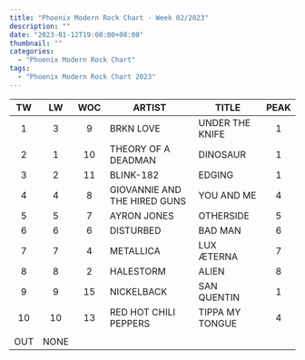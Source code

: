 ```yaml
---
title: "Phoenix Modern Rock Chart - Week 02/2023"
description: ""
date: "2023-01-12T19:00:00+08:00"
thumbnail: ""
categories:
  - "Phoenix Modern Rock Chart"
tags:
  - "Phoenix Modern Rock Chart 2023"
---
```

<!--more-->
|TW|LW|WOC|ARTIST|TITLE|PEAK|
|:----:|:----:|:----:|----|----|:----:|
|1|3|9|BRKN LOVE|UNDER THE KNIFE|1|
|2|1|10|THEORY OF A DEADMAN|DINOSAUR|1|
|3|2|11|BLINK-182|EDGING|1|
|4|4|8|GIOVANNIE AND THE HIRED GUNS|YOU AND ME|4|
|5|5|7|AYRON JONES|OTHERSIDE|5|
|6|6|6|DISTURBED|BAD MAN|6|
|7|7|4|METALLICA|LUX ÆTERNA|7|
|8|8|2|HALESTORM|ALIEN|8|
|9|9|15|NICKELBACK|SAN QUENTIN|1|
|10|10|13|RED HOT CHILI PEPPERS|TIPPA MY TONGUE|4|
| | | | | | |
|OUT|NONE| | | | |